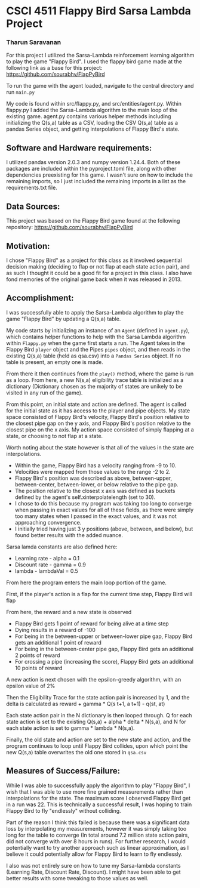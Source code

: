 # CSCI 4511 Flappy Bird Sarsa Lambda Project 
### Tharun Saravanan

For this project I utilized the Sarsa-Lambda reinforcement learning algorithm to play the game "Flappy Bird". I used the flappy bird game made at the following link as a base for this project: https://github.com/sourabhv/FlapPyBird 

To run the game with the agent loaded, navigate to the central directory and run ``main.py`` 

My code is found within src/flappy.py, and src/entities/agent.py. Within flappy.py I added the Sarsa-Lambda algorithm to the main loop of the existing game. agent.py contains various helper methods including initializing the Q(s,a) table as a CSV, loading the CSV Q(s,a) table as a pandas Series object, and getting interpolations of Flappy Bird's state.

## Software and Hardware requirements:
I utilized pandas version 2.0.3 and numpy version 1.24.4. Both of these packages are included within the pyproject.toml file, along with other dependencies preexisting for this game. I wasn't sure on how to include the remaining imports, so I just included the remaining imports in a list as the requirements.txt file.

## Data Sources:
This project was based on the Flappy Bird game found at the following repository: https://github.com/sourabhv/FlapPyBird 

## Motivation:
I chose "Flappy Bird" as a project for this class as it involved sequential decision making (deciding to flap or not flap at each state action pair), and as such I thought it could be a good fit for a project in this class. I also have fond memories of the original game back when it was released in 2013.

## Accomplishment:

I was successfully able to apply the Sarsa-Lambda algorithm to play the game "Flappy Bird" by updating a Q(s,a) table.

My code starts by initializing an instance of an ```Agent``` (defined in  ```agent.py```), which contains helper functions to help with the Sarsa Lambda algorithm within ```Flappy.py``` when the game first starts a run. The Agent takes in the Flappy Bird ```player``` object and the Pipes ```pipes``` object, and then reads in the existing Q(s,a) table (held as qsa.csv) into a ```Pandas Series``` object. If no table is present, an empty one is made. 

From there it then continues from the ```play()``` method, where the game is run as a loop. From here, a new N(s,a) eligibility trace table is initialized as a dictionary (Dictionary chosen as the majority of states are unikely to be visited in any run of the game).

From this point, an initial state and action are defined. The agent is called for the initial state as it has access to the player and pipe objects. My state space consisted of Flappy Bird's velocity, Flappy Bird's position relative to the closest pipe gap on the y axis, and Flappy Bird's position relative to the closest pipe on the x axis. My action space consisted of simply flapping at a state, or choosing to not flap at a state.

Worth noting about the state however is that all of the values in the state are interpolations. 
- Within the game, Flappy Bird has a velocity ranging from -9 to 10.
- Velocities were mapped from those values to the range -2 to 2.
- Flappy Bird's position was described as above, between-upper, between-center, between-lower, or below relative to the pipe gap.
- The position relative to the closest x axis was defined as buckets defined by the agent's self.xinterpolatelength (set to 30).
- I chose to do this because my program was taking too long to converge when passing in exact values for all of these fields, as there were simply too many states when I passed in the exact values, and it was not approaching convergence.
- I initially tried having just 3 y positions (above, between, and below), but found better results with the added nuance.

Sarsa lamda constants are also defined here:
- Learning rate - alpha = 0.1
- Discount rate - gamma = 0.9
- lambda - lambdaVal = 0.5

From here the program enters the main loop portion of the game. 

First, if the player's action is a flap for the current time step, Flappy Bird will flap

From here, the reward and a new state is observed
- Flappy Bird gets 1 point of reward for being alive at a time step
- Dying results in a reward of -100
- For being in the between-upper or between-lower pipe gap, Flappy Bird gets an additional 1 point of reward
- For being in the between-center pipe gap, Flappy Bird gets an additional 2 points of reward
- For crossing a pipe (increasing the score), Flappy Bird gets an additional 10 points of reward

A new action is next chosen with the epsilon-greedy algorithm, with an epsilon value of 2%

Then the Eligibility Trace for the state action pair is increased by 1, and the delta is calculated as reward + gamma * Q(s t+1, a t+1) - q(st, at)

Each state action pair in the N dictionary is then looped through. Q for each state action is set to the existing Q(s,a) + alpha * delta * N(s,a), and N for each state action is set to gamma * lambda * N(s,a).

Finally, the old state and action are set to the new state and action, and the program continues to loop until Flappy Bird collides, upon which point the new Q(s,a) table overwrites the old one stored in ```qsa.csv```

## Measures of Success/Failure:

While I was able to successfully apply the algorithm to play "Flappy Bird", I wish that I was able to use more fine grained measurements rather than interpolations for the state. The maximum score I observed Flappy Bird get in a run was 22. This is technically a successful result, I was hoping to train Flappy Bird to fly "endlessly" without colliding. 

Part of the reason I think this failed is because there was a significant data loss by interpolating my measurements, however it was simply taking too long for the table to converge (In total around 7.2 million state action pairs, did not converge with over 8 hours in runs). For further research, I would potentially want to try another approach such as linear approximation, as I believe it could potentially allow for Flappy Bird to learn to fly endlessly.

I also was not entirely sure on how to tune my Sarsa-lambda constants (Learning Rate, Discount Rate, Discount). I might have been able to get better results with some tweaking to those values as well.

